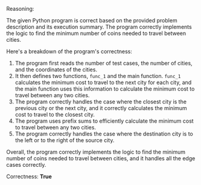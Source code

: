 Reasoning: 

The given Python program is correct based on the provided problem description and its execution summary. The program correctly implements the logic to find the minimum number of coins needed to travel between cities.

Here's a breakdown of the program's correctness:

1. The program first reads the number of test cases, the number of cities, and the coordinates of the cities.
2. It then defines two functions, `func_1` and the main function. `func_1` calculates the minimum cost to travel to the next city for each city, and the main function uses this information to calculate the minimum cost to travel between any two cities.
3. The program correctly handles the case where the closest city is the previous city or the next city, and it correctly calculates the minimum cost to travel to the closest city.
4. The program uses prefix sums to efficiently calculate the minimum cost to travel between any two cities.
5. The program correctly handles the case where the destination city is to the left or to the right of the source city.

Overall, the program correctly implements the logic to find the minimum number of coins needed to travel between cities, and it handles all the edge cases correctly.

Correctness: **True**